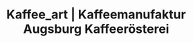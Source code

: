 ---
title: "Kaffee_art | Kaffeemanufaktur Augsburg Kaffeerösterei"
url: /augsburg/kaffee_art-kaffeemanufaktur-augsburg-kaffeeroesterei/
shop: Kaffee
---